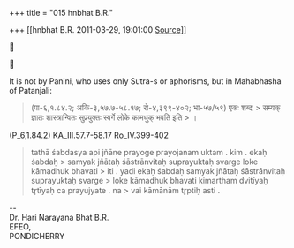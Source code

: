 +++
title = "015 hnbhat B.R."

+++
[[hnbhat B.R.	2011-03-29, 19:01:00 [Source](https://groups.google.com/g/samskrita/c/WNbhNu2rWic)]]







It is not by Panini, who uses only Sutra-s or aphorisms, but in Mahabhasha of Patanjali:

  

> (पा-६,१.८४.२; अकि-३,५७.७-५८.१७; रो-४,३९९-४०२; भा-५७/५९) एकः शब्दः > सम्यक् ज्ञातः शास्त्रान्वितः सुप्रयुक्तः स्वर्गे लोके कामधुक् भवति इति > ।

  

  

(P_6,1.84.2) KA_III.57.7-58.17 Ro_IV.399-402 

> tathā śabdasya api jñāne prayoge prayojanam uktam . kim . ekaḥ śabdaḥ > samyak jñātaḥ śāstrānvitaḥ suprayuktaḥ svarge loke kāmadhuk bhavati > iti . yadi ekaḥ śabdaḥ samyak jñātaḥ śāstrānvitaḥ suprayuktaḥ svarge > loke kāmadhuk bhavati kimartham dvitīyaḥ tr̥tīyaḥ ca prayujyate . na > vai kāmānām tr̥ptiḥ asti .

  

  
--  
Dr. Hari Narayana Bhat B.R.  
EFEO,  
PONDICHERRY  


